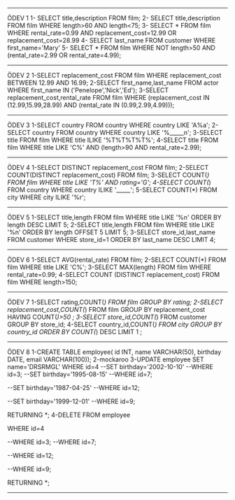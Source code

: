 ************
ÖDEV 1
1- SELECT title,description FROM film;
2- SELECT title,description FROM film WHERE length>60 AND length<75;
3- SELECT * FROM film WHERE rental_rate=0.99 AND replacement_cost=12.99 OR replacement_cost=28.99
4- SELECT last_name FROM customer WHERE first_name='Mary'
5- SELECT * FROM film WHERE NOT length>50 AND (rental_rate=2.99 OR rental_rate=4.99);
*****************************************************************************************

ÖDEV 2
1-SELECT replacement_cost FROM film WHERE replacement_cost BETWEEN 12.99 AND 16.99; 
2-SELECT first_name,last_name FROM actor WHERE first_name IN ('Penelope','Nick','Ed');
3-SELECT replacement_cost,rental_rate FROM film WHERE (replacement_cost IN (12.99,15.99,28.99) AND (rental_rate IN (0.99,2.99,4.99))); 
******************************************************************************************

ÖDEV 3
1-SELECT country FROM country WHERE country LIKE 'A%a';
2-SELECT country FROM country WHERE country LIKE '%_____n';
3-SELECT title FROM film WHERE title ILIKE '%T%T%T%T%';
4-SELECT title FROM film WHERE title LIKE 'C%' AND (length>90 AND rental_rate=2.99);
********************************************************************************************

ÖDEV 4 
1-SELECT DISTINCT replacement_cost FROM film;
2-SELECT COUNT(DISTINCT replacement_cost) FROM film;
3-SELECT COUNT(*) FROM film WHERE title LIKE 'T%' AND rating='G';
4-SELECT COUNT(*) FROM country WHERE country ILIKE '_____';
5-SELECT COUNT(*) FROM city WHERE city ILIKE '%r';
***********************************************************************************************

ÖDEV 5
1-SELECT title,length FROM film WHERE title LIKE '%n' ORDER BY length DESC LIMIT 5;
2-SELECT title,length FROM film WHERE title LIKE '%n' ORDER BY length  OFFSET 5 LIMIT 5;
3-SELECT store_id,last_name FROM customer WHERE store_id=1 ORDER BY last_name DESC LIMIT 4;
************************************************************************************************

ÖDEV 6
1-SELECT AVG(rental_rate) FROM film;
2-SELECT COUNT(*) FROM film WHERE title LIKE 'C%';
3-SELECT MAX(length) FROM film WHERE rental_rate=0.99;
4-SELECT COUNT (DISTINCT replacement_cost) FROM film WHERE length>150;
**************************************************************************************************

ÖDEV 7
1-SELECT rating,COUNT(*) FROM film GROUP BY rating;
2-SELECT replacement_cost,COUNT(*) FROM film GROUP BY replacement_cost HAVING COUNT(*)>50 ;
3-SELECT store_id,COUNT(*) FROM customer GROUP BY store_id;
4-SELECT country_id,COUNT(*) FROM city GROUP BY country_id ORDER BY COUNT(*) DESC LIMIT 1 ;
****************************************************************************************************

ÖDEV 8
1-CREATE TABLE employee(
	id INT, 
	name VARCHAR(50),
	birthday DATE,
	email VARCHAR(100));
2-mockaroo
3-UPDATE employee
SET name='DRSRMGL'
WHERE id=4
--SET birthday='2002-10-10'
--WHERE id=3;
--SET birthday='1995-08-15'
--WHERE id=7;

--SET birthday='1987-04-25'
--WHERE id=12;

--SET birthday='1999-12-01'
--WHERE id=9;

RETURNING *;
4-DELETE FROM employee

WHERE id=4

--WHERE id=3;
--WHERE id=7;

--WHERE id=12;

--WHERE id=9;

RETURNING *;
*********************************************************************************************
